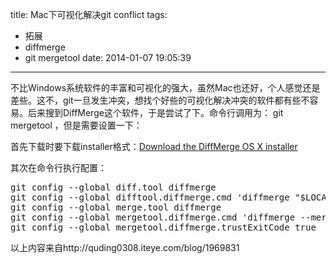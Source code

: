 title: Mac下可视化解决git conflict
tags:
  - 拓展
  - diffmerge
  - git mergetool
date: 2014-01-07 19:05:39
---

不比Windows系统软件的丰富和可视化的强大，虽然Mac也还好，个人感觉还是差些。这不，git一旦发生冲突，想找个好些的可视化解决冲突的软件都有些不容易。后来搜到DiffMerge这个软件，于是尝试了下。命令行调用为： git mergetool ，但是需要设置一下：

首先下载时要下载installer格式：[Download the DiffMerge OS X installer](http://www.sourcegear.com/diffmerge/downloads.php "DiffMerge Installer for Mac OS X")

其次在命令行执行配置：

<pre>git config --global diff.tool diffmerge
git config --global difftool.diffmerge.cmd 'diffmerge "$LOCAL" "$REMOTE"'
git config --global merge.tool diffmerge
git config --global mergetool.diffmerge.cmd 'diffmerge --merge --result="$MERGED" "$LOCAL" "$(if test -f "$BASE"; then echo "$BASE"; else echo "$LOCAL"; fi)" "$REMOTE"'
git config --global mergetool.diffmerge.trustExitCode true</pre>

以上内容来自http://quding0308.iteye.com/blog/1969831